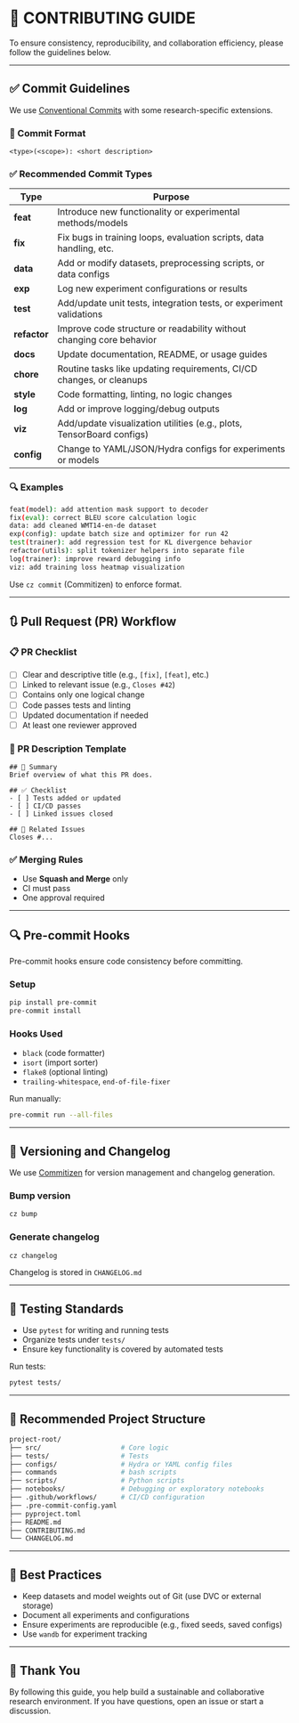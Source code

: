 # 📘 CONTRIBUTING GUIDE

To ensure consistency, reproducibility, and collaboration efficiency, please follow the guidelines below.

---

## ✅ Commit Guidelines

We use [Conventional Commits](https://www.conventionalcommits.org/) with some research-specific extensions.

### 📌 Commit Format

```
<type>(<scope>): <short description>
```

### ✅ Recommended Commit Types

| Type         | Purpose                                                               |
| ------------ | --------------------------------------------------------------------- |
| **feat**     | Introduce new functionality or experimental methods/models            |
| **fix**      | Fix bugs in training loops, evaluation scripts, data handling, etc.   |
| **data**     | Add or modify datasets, preprocessing scripts, or data configs        |
| **exp**      | Log new experiment configurations or results                          |
| **test**     | Add/update unit tests, integration tests, or experiment validations   |
| **refactor** | Improve code structure or readability without changing core behavior  |
| **docs**     | Update documentation, README, or usage guides                         |
| **chore**    | Routine tasks like updating requirements, CI/CD changes, or cleanups  |
| **style**    | Code formatting, linting, no logic changes                            |
| **log**      | Add or improve logging/debug outputs                                  |
| **viz**      | Add/update visualization utilities (e.g., plots, TensorBoard configs) |
| **config**   | Change to YAML/JSON/Hydra configs for experiments or models           |

### 🔍 Examples

```bash
feat(model): add attention mask support to decoder
fix(eval): correct BLEU score calculation logic
data: add cleaned WMT14-en-de dataset
exp(config): update batch size and optimizer for run 42
test(trainer): add regression test for KL divergence behavior
refactor(utils): split tokenizer helpers into separate file
log(trainer): improve reward debugging info
viz: add training loss heatmap visualization
```

Use `cz commit` (Commitizen) to enforce format.

---

## 🔃 Pull Request (PR) Workflow

### 📋 PR Checklist

* [ ] Clear and descriptive title (e.g., `[fix]`, `[feat]`, etc.)
* [ ] Linked to relevant issue (e.g., `Closes #42`)
* [ ] Contains only one logical change
* [ ] Code passes tests and linting
* [ ] Updated documentation if needed
* [ ] At least one reviewer approved

### 📄 PR Description Template

```
## 📌 Summary
Brief overview of what this PR does.

## ✅ Checklist
- [ ] Tests added or updated
- [ ] CI/CD passes
- [ ] Linked issues closed

## 📎 Related Issues
Closes #...
```

### ✅ Merging Rules

* Use **Squash and Merge** only
* CI must pass
* One approval required

---

## 🔍 Pre-commit Hooks

Pre-commit hooks ensure code consistency before committing.

### Setup

```bash
pip install pre-commit
pre-commit install
```

### Hooks Used

* `black` (code formatter)
* `isort` (import sorter)
* `flake8` (optional linting)
* `trailing-whitespace`, `end-of-file-fixer`

Run manually:

```bash
pre-commit run --all-files
```

---

## 🔖 Versioning and Changelog

We use [Commitizen](https://commitizen-tools.github.io/commitizen/) for version management and changelog generation.

### Bump version

```bash
cz bump
```

### Generate changelog

```bash
cz changelog
```

Changelog is stored in `CHANGELOG.md`

---

## 🧪 Testing Standards

* Use `pytest` for writing and running tests
* Organize tests under `tests/`
* Ensure key functionality is covered by automated tests

Run tests:

```bash
pytest tests/
```

---

## 📁 Recommended Project Structure

```bash
project-root/
├── src/                    # Core logic
├── tests/                  # Tests
├── configs/                # Hydra or YAML config files
├── commands                # bash scripts
├── scripts/                # Python scripts
├── notebooks/              # Debugging or exploratory notebooks
├── .github/workflows/      # CI/CD configuration
├── .pre-commit-config.yaml
├── pyproject.toml
├── README.md
├── CONTRIBUTING.md
└── CHANGELOG.md
```

---

## 🧠 Best Practices

* Keep datasets and model weights out of Git (use DVC or external storage)
* Document all experiments and configurations
* Ensure experiments are reproducible (e.g., fixed seeds, saved configs)
* Use `wandb` for experiment tracking

---

## 🙏 Thank You

By following this guide, you help build a sustainable and collaborative research environment. If you have questions, open an issue or start a discussion.
